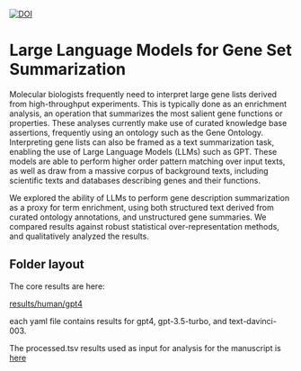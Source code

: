 [![DOI](https://zenodo.org/badge/13996/monarch-initiative/enrichgpt-results.svg)](https://zenodo.org/badge/latestdoi/13996/monarch-initiative/enrichgpt-results)

# Large Language Models for Gene Set Summarization

Molecular biologists frequently need to interpret large gene lists derived from high-throughput experiments. This is typically done as an enrichment analysis, an operation that summarizes the most salient gene functions or properties. These analyses currently make use of curated knowledge base assertions, frequently using an ontology such as the Gene Ontology. Interpreting gene lists can also be framed as a text summarization task, enabling the use of Large Language Models (LLMs) such as GPT. These models are able to perform higher order pattern matching over input texts, as well as draw from a massive corpus of background texts, including scientific texts and databases describing genes and their functions.

We explored the ability of LLMs to perform gene description summarization as a proxy for term enrichment, using both structured text derived from curated ontology annotations, and unstructured gene summaries. We compared results against robust statistical over-representation methods, and qualitatively analyzed the results.

## Folder layout

The core results are here:

[results/human/gpt4](results/human/gpt4)

each yaml file contains results for gpt4, gpt-3.5-turbo, and text-davinci-003.

The processed.tsv results used as input for analysis for the manuscript is [here](https://drive.google.com/file/d/1_48yIAXp10NNg0aDgTzbjjkmmkQZzqHo/view?usp=drive_link)
